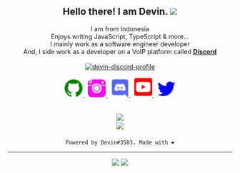 <h2 align="center">
    Hello there! I am <strong>Devin</strong>. <img src="https://raw.githubusercontent.com/MartinHeinz/MartinHeinz/master/wave.gif" width="40px">
</h2>
<p align="center">
    I am from Indonesia
<br>
    Enjoys writing JavaScript, TypeScript & more...
<br>
    I mainly work as a software engineer developer
<br>
    And, I side work as a developer on a VoIP platform called <strong> <a href="https://discord.com">Discord</a></strong>
<br>
<br>
    <a href="https://discord.com/users/561170896480501790">
        <img src="https://discord.c99.nl/widget/theme-3/561170896480501790.png" alt="devin-discord-profile"/>
    </a>
</p>
<p align="center">
    <a href="https://github.com/DevinSTR/">
        <img src="./assets/icons/other/github-solid.svg/" width="40px" />
    </a>
    &nbsp;
    <a href="https://instagram.com/">
        <img src="./assets/icons/other/instagram-solid.svg/" width="40px" />
    </a>
    &nbsp;
    <a href="https://discord.com/users/561170896480501790">
        <img src="./assets/icons/other/discord-solid.svg/" width="40px" />
    </a>
    &nbsp;
    <a href="https://youtube.com/">
        <img src="./assets/icons/other/youtube-solid.svg/" width="40px" />
    </a>
    &nbsp;
    <a href="https://twitter.com/">
        <img src="./assets/icons/other/twitter-solid.svg/" width="40px" />
    </a>
<br>
<br>
<br>
    <a href="https://github.com/DevinSTR/">
        <img src="https://komarev.com/ghpvc/?username=DevinSTR&color=5865F2" />
    </a> 
<br>
    <a href="https://github.com/DevinSTR/">
        <img src="https://github-readme-streak-stats.herokuapp.com?user=DevinSTR&hide_border=true&background=0D1117&currStreakLabel=FFFFFF&sideLabels=FFFFFF&currStreakNum=FFFFFF&dates=FFFFFF&sideNums=FFFFFF&fire=5865F2&ring=gold&stroke=FFFFFFFF)](https://git.io/streak-stats" />
    </a>
<br>
<br>
    <a>
        <code>Powered by Devin#3583. Made with ❤️</code>
    </a>
</p>
<hr/>

<p align="center">
    <img src="https://github-readme-stats.vercel.app/api?username=DevinSTR&show_icons=true&theme=tokyonight" />
    <img src="https://github-readme-stats.vercel.app/api/top-langs/?username=DevinSTR&layout=compact&langs_count=6&theme=tokyonight" height=199 />
</p>
